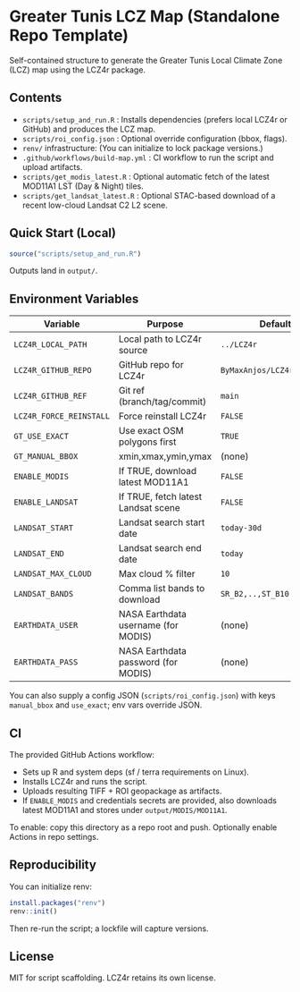 # Greater Tunis LCZ Map (Standalone Repo Template)

Self-contained structure to generate the Greater Tunis Local Climate Zone (LCZ) map using the LCZ4r package.

## Contents

- `scripts/setup_and_run.R` : Installs dependencies (prefers local LCZ4r or GitHub) and produces the LCZ map.
- `scripts/roi_config.json` : Optional override configuration (bbox, flags).
- `renv/` infrastructure: (You can initialize to lock package versions.)
- `.github/workflows/build-map.yml` : CI workflow to run the script and upload artifacts.
- `scripts/get_modis_latest.R` : Optional automatic fetch of the latest MOD11A1 LST (Day & Night) tiles.
- `scripts/get_landsat_latest.R` : Optional STAC-based download of a recent low-cloud Landsat C2 L2 scene.

## Quick Start (Local)
```r
source("scripts/setup_and_run.R")
```
Outputs land in `output/`.

## Environment Variables
| Variable | Purpose | Default |
|----------|---------|---------|
| `LCZ4R_LOCAL_PATH` | Local path to LCZ4r source | `../LCZ4r` |
| `LCZ4R_GITHUB_REPO`| GitHub repo for LCZ4r | `ByMaxAnjos/LCZ4r` |
| `LCZ4R_GITHUB_REF` | Git ref (branch/tag/commit) | `main` |
| `LCZ4R_FORCE_REINSTALL` | Force reinstall LCZ4r | `FALSE` |
| `GT_USE_EXACT` | Use exact OSM polygons first | `TRUE` |
| `GT_MANUAL_BBOX` | xmin,xmax,ymin,ymax | (none) |
| `ENABLE_MODIS` | If TRUE, download latest MOD11A1 | `FALSE` |
| `ENABLE_LANDSAT` | If TRUE, fetch latest Landsat scene | `FALSE` |
| `LANDSAT_START` | Landsat search start date | `today-30d` |
| `LANDSAT_END` | Landsat search end date | `today` |
| `LANDSAT_MAX_CLOUD` | Max cloud % filter | `10` |
| `LANDSAT_BANDS` | Comma list bands to download | `SR_B2,..,ST_B10,QA_PIXEL` |
| `EARTHDATA_USER` | NASA Earthdata username (for MODIS) | (none) |
| `EARTHDATA_PASS` | NASA Earthdata password (for MODIS) | (none) |

You can also supply a config JSON (`scripts/roi_config.json`) with keys `manual_bbox` and `use_exact`; env vars override JSON.

## CI
The provided GitHub Actions workflow:
- Sets up R and system deps (sf / terra requirements on Linux).
- Installs LCZ4r and runs the script.
- Uploads resulting TIFF + ROI geopackage as artifacts.
- If `ENABLE_MODIS` and credentials secrets are provided, also downloads latest MOD11A1 and stores under `output/MODIS/MOD11A1`.

To enable: copy this directory as a repo root and push. Optionally enable Actions in repo settings.

## Reproducibility
You can initialize renv:
```r
install.packages("renv")
renv::init()
```
Then re-run the script; a lockfile will capture versions.

## License
MIT for script scaffolding. LCZ4r retains its own license.
